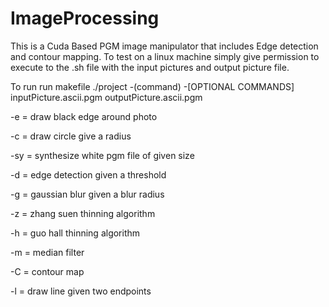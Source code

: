# ImageProcessing
This is a Cuda Based PGM image manipulator that includes Edge detection and contour mapping. 
To test on a linux machine simply give permission to execute to the .sh file with the input pictures and output picture file. 


To run 
  run makefile
  ./project -(command) -[OPTIONAL COMMANDS] inputPicture.ascii.pgm outputPicture.ascii.pgm


-e = draw black edge around photo

-c = draw circle give a radius

-sy = synthesize white pgm file of given size

-d = edge detection given a threshold

-g = gaussian blur given a blur radius

-z = zhang suen thinning algorithm

-h = guo hall thinning algorithm

-m = median filter

-C = contour map

-l = draw line given two endpoints
